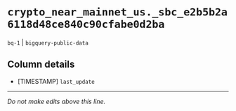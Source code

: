 # `crypto_near_mainnet_us._sbc_e2b5b2a6118d48ce840c90cfabe0d2ba`
`bq-1` | `bigquery-public-data`

## Column details
* [TIMESTAMP] `last_update`

-------------------------------------------------------------------------------
*Do not make edits above this line.*
